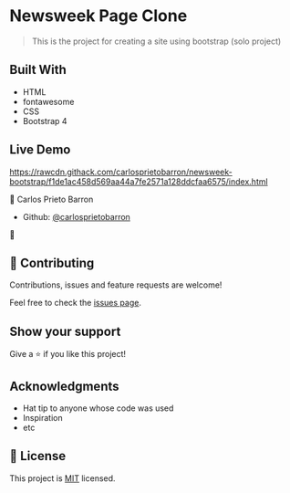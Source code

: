 # Newsweek Page Clone

> This is the project for creating a site using bootstrap (solo project)

## Built With

- HTML
- fontawesome
- CSS
- Bootstrap 4

## Live Demo

https://rawcdn.githack.com/carlosprietobarron/newsweek-bootstrap/f1de1ac458d569aa44a7fe2571a128ddcfaa6575/index.html

👤 Carlos Prieto Barron

- Github: [@carlosprietobarron](https://github.com/carlosprietobarron)

👤 


## 🤝 Contributing

Contributions, issues and feature requests are welcome!

Feel free to check the [issues page](issues/).

## Show your support

Give a ⭐️ if you like this project!

## Acknowledgments

- Hat tip to anyone whose code was used
- Inspiration
- etc

## 📝 License

This project is [MIT](lic.url) licensed.
